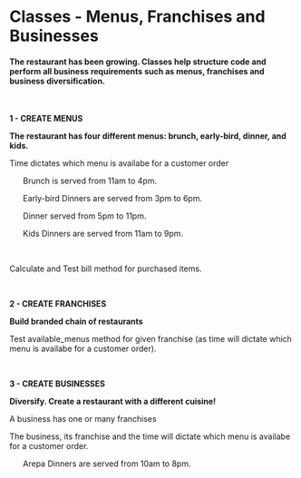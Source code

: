 <h1>Classes - Menus, Franchises and Businesses</h1>
<h4>The restaurant has been growing.  Classes help structure code and perform all business requirements such as menus, franchises and business diversification.
</h4>


<br>
<p><b>1 - CREATE MENUS</b></p>
<p><b>The restaurant has four different menus: brunch, early-bird, dinner, and kids.</b></p>

<p>Time dictates which menu is availabe for a customer order</p>
<ul>Brunch is served from 11am to 4pm.</ul>
<ul>Early-bird Dinners are served from 3pm to 6pm.</ul>
<ul>Dinner served from 5pm to 11pm.</ul>
<ul>Kids Dinners are served from 11am to 9pm.</ul>

<br>
<p>Calculate and Test bill method for purchased items.</p>

<br>
<p><b>2 - CREATE FRANCHISES</b></p>
<p><b>Build branded chain of restaurants</b></p>
<p>Test available_menus method for given franchise (as time will dictate which menu is availabe for a customer order).</p>

<br>
<p><b>3 - CREATE BUSINESSES</b></p>
<p><b>Diversify. Create a restaurant with a different cuisine!</b></p>
<p>A business has one or many franchises</p>
<p>The business, its franchise and the time will dictate which menu is availabe for a customer order.</p>

<ul>Arepa Dinners are served from 10am to 8pm.</ul>






